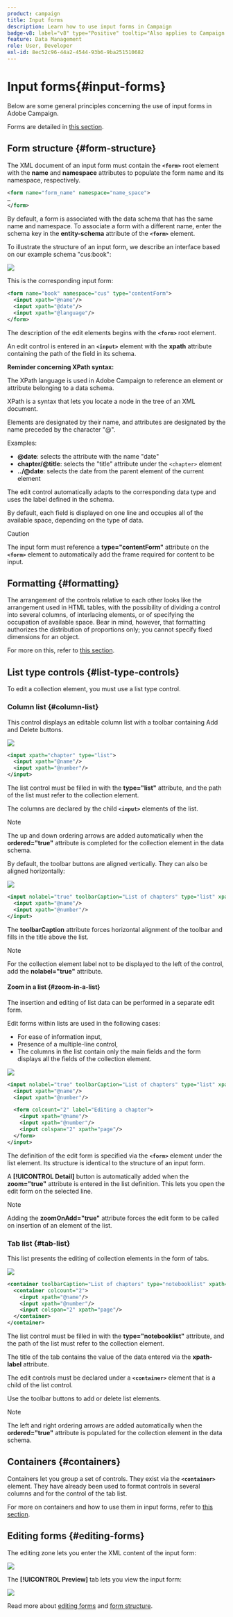 ```yaml
---
product: campaign
title: Input forms
description: Learn how to use input forms in Campaign
badge-v8: label="v8" type="Positive" tooltip="Also applies to Campaign v8"
feature: Data Management
role: User, Developer
exl-id: 8ec52c96-44a2-4544-93b6-9ba251510682
---
```

# Input forms{#input-forms}

Below are some general principles concerning the use of input forms in Adobe Campaign.

Forms are detailed in [this section](../../configuration/using/identifying-a-form.md).

## Form structure {#form-structure}

The XML document of an input form must contain the **`<form>`** root element with the **name** and **namespace** attributes to populate the form name and its namespace, respectively.

```xml
<form name="form_name" namespace="name_space">
…
</form>
```

By default, a form is associated with the data schema that has the same name and namespace. To associate a form with a different name, enter the schema key in the **entity-schema** attribute of the **`<form>`** element.

To illustrate the structure of an input form, we describe an interface based on our example schema "cus:book":

![](assets/d_ncs_content_form1.png)

This is the corresponding input form:

```xml
<form name="book" namespace="cus" type="contentForm">
  <input xpath="@name"/>
  <input xpath="@date"/>
  <input xpath="@language"/>
</form>
```

The description of the edit elements begins with the **`<form>`** root element.

An edit control is entered in an **`<input>`** element with the **xpath** attribute containing the path of the field in its schema.

**Reminder concerning XPath syntax:**

The XPath language is used in Adobe Campaign to reference an element or attribute belonging to a data schema.

XPath is a syntax that lets you locate a node in the tree of an XML document.

Elements are designated by their name, and attributes are designated by the name preceded by the character "@".

Examples:

* **@date**: selects the attribute with the name "date"
* **chapter/@title**: selects the "title" attribute under the `<chapter>` element
* **../@date**: selects the date from the parent element of the current element

The edit control automatically adapts to the corresponding data type and uses the label defined in the schema.

By default, each field is displayed on one line and occupies all of the available space, depending on the type of data.

>[!CAUTION]
>
>The input form must reference a **type="contentForm"** attribute on the **`<form>`** element to automatically add the frame required for content to be input.

## Formatting {#formatting}

The arrangement of the controls relative to each other looks like the arrangement used in HTML tables, with the possibility of dividing a control into several columns, of interlacing elements, or of specifying the occupation of available space. Bear in mind, however, that formatting authorizes the distribution of proportions only; you cannot specify fixed dimensions for an object.

For more on this, refer to [this section](../../configuration/using/form-structure.md#formatting).

## List type controls {#list-type-controls}

To edit a collection element, you must use a list type control.

### Column list {#column-list}

This control displays an editable column list with a toolbar containing Add and Delete buttons.

![](assets/d_ncs_content_form4.png)

```xml
<input xpath="chapter" type="list">
  <input xpath="@name"/>
  <input xpath="@number"/>
</input>
```

The list control must be filled in with the **type="list"** attribute, and the path of the list must refer to the collection element.

The columns are declared by the child **`<input>`** elements of the list.

>[!NOTE]
>
>The up and down ordering arrows are added automatically when the **ordered="true"** attribute is completed for the collection element in the data schema.

By default, the toolbar buttons are aligned vertically. They can also be aligned horizontally:

![](assets/d_ncs_content_form5.png)

```xml
<input nolabel="true" toolbarCaption="List of chapters" type="list" xpath="chapter">
  <input xpath="@name"/>
  <input xpath="@number"/>
</input>
```

The **toolbarCaption** attribute forces horizontal alignment of the toolbar and fills in the title above the list.

>[!NOTE]
>
>For the collection element label not to be displayed to the left of the control, add the **nolabel="true"** attribute.

#### Zoom in a list {#zoom-in-a-list}

The insertion and editing of list data can be performed in a separate edit form.

Edit forms within lists are used in the following cases:

* For ease of information input,
* Presence of a multiple-line control,
* The columns in the list contain only the main fields and the form displays all the fields of the collection element.

![](assets/d_ncs_content_form7.png)

```xml
<input nolabel="true" toolbarCaption="List of chapters" type="list" xpath="chapter" zoom="true" zoomOnAdd="true">
  <input xpath="@name"/>
  <input xpath="@number"/>

  <form colcount="2" label="Editing a chapter">
    <input xpath="@name"/>
    <input xpath="@number"/>
    <input colspan="2" xpath="page"/>
  </form>
</input>
```

The definition of the edit form is specified via the **`<form>`** element under the list element. Its structure is identical to the structure of an input form.

A **[!UICONTROL Detail]** button is automatically added when the **zoom="true"** attribute is entered in the list definition. This lets you open the edit form on the selected line.

>[!NOTE]
>
>Adding the **zoomOnAdd="true"** attribute forces the edit form to be called on insertion of an element of the list.

### Tab list {#tab-list}

This list presents the editing of collection elements in the form of tabs.

![](assets/d_ncs_content_form6.png)

```xml
<container toolbarCaption="List of chapters" type="notebooklist" xpath="chapter" xpath-label="@name">
  <container colcount="2">
    <input xpath="@name"/>
    <input xpath="@number"/>
    <input colspan="2" xpath="page"/>
  </container>
</container>
```

The list control must be filled in with the **type="notebooklist"** attribute, and the path of the list must refer to the collection element.

The title of the tab contains the value of the data entered via the **xpath-label** attribute.

The edit controls must be declared under a **`<container>`** element that is a child of the list control.

Use the toolbar buttons to add or delete list elements.

>[!NOTE]
>
>The left and right ordering arrows are added automatically when the **ordered="true"** attribute is populated for the collection element in the data schema.

## Containers {#containers}

Containers let you group a set of controls. They exist via the **`<container>`** element. They have already been used to format controls in several columns and for the control of the tab list.

For more on containers and how to use them in input forms, refer to [this section](../../configuration/using/form-structure.md#containers).

## Editing forms {#editing-forms}

The editing zone lets you enter the XML content of the input form:

![](assets/d_ncs_content_form12.png)

The **[!UICONTROL Preview]** tab lets you view the input form:

![](assets/d_ncs_content_form13.png)

Read more about [editing forms](../../configuration/using/editing-forms.md) and [form structure](../../configuration/using/form-structure.md).
